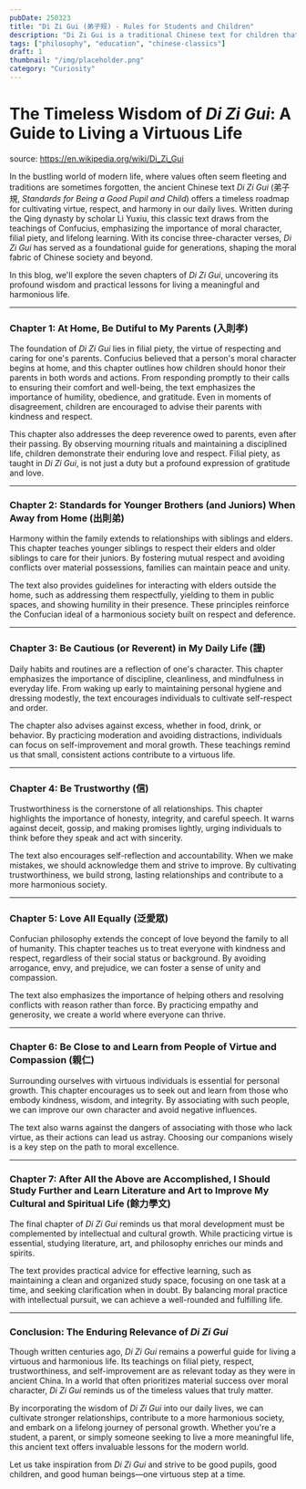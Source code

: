 ```yaml
---
pubDate: 250323
title: "Di Zi Gui (弟子规) - Rules for Students and Children"
description: "Di Zi Gui is a traditional Chinese text for children that outlines the standards for being a good student and child. It was written during the Qing Dynasty."
tags: ["philosophy", "education", "chinese-classics"]
draft: 1
thumbnail: "/img/placeholder.png"
category: "Curiosity"
---
```



# The Timeless Wisdom of *Di Zi Gui*: A Guide to Living a Virtuous Life

source: https://en.wikipedia.org/wiki/Di_Zi_Gui

In the bustling world of modern life, where values often seem fleeting and traditions are sometimes forgotten, the ancient Chinese text *Di Zi Gui* (弟子規, *Standards for Being a Good Pupil and Child*) offers a timeless roadmap for cultivating virtue, respect, and harmony in our daily lives. Written during the Qing dynasty by scholar Li Yuxiu, this classic text draws from the teachings of Confucius, emphasizing the importance of moral character, filial piety, and lifelong learning. With its concise three-character verses, *Di Zi Gui* has served as a foundational guide for generations, shaping the moral fabric of Chinese society and beyond.

In this blog, we'll explore the seven chapters of *Di Zi Gui*, uncovering its profound wisdom and practical lessons for living a meaningful and harmonious life.

---

### **Chapter 1: At Home, Be Dutiful to My Parents (入則孝)**

The foundation of *Di Zi Gui* lies in filial piety, the virtue of respecting and caring for one's parents. Confucius believed that a person's moral character begins at home, and this chapter outlines how children should honor their parents in both words and actions. From responding promptly to their calls to ensuring their comfort and well-being, the text emphasizes the importance of humility, obedience, and gratitude. Even in moments of disagreement, children are encouraged to advise their parents with kindness and respect.

This chapter also addresses the deep reverence owed to parents, even after their passing. By observing mourning rituals and maintaining a disciplined life, children demonstrate their enduring love and respect. Filial piety, as taught in *Di Zi Gui*, is not just a duty but a profound expression of gratitude and love.

---

### **Chapter 2: Standards for Younger Brothers (and Juniors) When Away from Home (出則弟)**

Harmony within the family extends to relationships with siblings and elders. This chapter teaches younger siblings to respect their elders and older siblings to care for their juniors. By fostering mutual respect and avoiding conflicts over material possessions, families can maintain peace and unity.

The text also provides guidelines for interacting with elders outside the home, such as addressing them respectfully, yielding to them in public spaces, and showing humility in their presence. These principles reinforce the Confucian ideal of a harmonious society built on respect and deference.

---

### **Chapter 3: Be Cautious (or Reverent) in My Daily Life (謹)**

Daily habits and routines are a reflection of one's character. This chapter emphasizes the importance of discipline, cleanliness, and mindfulness in everyday life. From waking up early to maintaining personal hygiene and dressing modestly, the text encourages individuals to cultivate self-respect and order.

The chapter also advises against excess, whether in food, drink, or behavior. By practicing moderation and avoiding distractions, individuals can focus on self-improvement and moral growth. These teachings remind us that small, consistent actions contribute to a virtuous life.

---

### **Chapter 4: Be Trustworthy (信)**

Trustworthiness is the cornerstone of all relationships. This chapter highlights the importance of honesty, integrity, and careful speech. It warns against deceit, gossip, and making promises lightly, urging individuals to think before they speak and act with sincerity.

The text also encourages self-reflection and accountability. When we make mistakes, we should acknowledge them and strive to improve. By cultivating trustworthiness, we build strong, lasting relationships and contribute to a more harmonious society.

---

### **Chapter 5: Love All Equally (泛愛眾)**

Confucian philosophy extends the concept of love beyond the family to all of humanity. This chapter teaches us to treat everyone with kindness and respect, regardless of their social status or background. By avoiding arrogance, envy, and prejudice, we can foster a sense of unity and compassion.

The text also emphasizes the importance of helping others and resolving conflicts with reason rather than force. By practicing empathy and generosity, we create a world where everyone can thrive.

---

### **Chapter 6: Be Close to and Learn from People of Virtue and Compassion (親仁)**

Surrounding ourselves with virtuous individuals is essential for personal growth. This chapter encourages us to seek out and learn from those who embody kindness, wisdom, and integrity. By associating with such people, we can improve our own character and avoid negative influences.

The text also warns against the dangers of associating with those who lack virtue, as their actions can lead us astray. Choosing our companions wisely is a key step on the path to moral excellence.

---

### **Chapter 7: After All the Above are Accomplished, I Should Study Further and Learn Literature and Art to Improve My Cultural and Spiritual Life (餘力學文)**

The final chapter of *Di Zi Gui* reminds us that moral development must be complemented by intellectual and cultural growth. While practicing virtue is essential, studying literature, art, and philosophy enriches our minds and spirits.

The text provides practical advice for effective learning, such as maintaining a clean and organized study space, focusing on one task at a time, and seeking clarification when in doubt. By balancing moral practice with intellectual pursuit, we can achieve a well-rounded and fulfilling life.

---

### **Conclusion: The Enduring Relevance of *Di Zi Gui***

Though written centuries ago, *Di Zi Gui* remains a powerful guide for living a virtuous and harmonious life. Its teachings on filial piety, respect, trustworthiness, and self-improvement are as relevant today as they were in ancient China. In a world that often prioritizes material success over moral character, *Di Zi Gui* reminds us of the timeless values that truly matter.

By incorporating the wisdom of *Di Zi Gui* into our daily lives, we can cultivate stronger relationships, contribute to a more harmonious society, and embark on a lifelong journey of personal growth. Whether you're a student, a parent, or simply someone seeking to live a more meaningful life, this ancient text offers invaluable lessons for the modern world.

Let us take inspiration from *Di Zi Gui* and strive to be good pupils, good children, and good human beings—one virtuous step at a time.